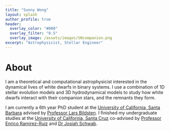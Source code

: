 ```yaml
---
title: "Sunny Wong"
layout: splash
author_profile: true
header:
  overlay_color: "#000"
  overlay_filter: "0.5"
  overlay_image: /assets/images/SNcompanion.png
excerpt: "Astrophysicist, Stellar Engineer"
---
```


# About

I am a theoretical and computational astrophysicist interested in the dynamical lives of white dwarfs in binary systems. I use a combination of 1D stellar evolution models and 3D hydrodynamical models to study how white dwarfs interact with their companion stars, and the remnants they form. 

I am currently a 6th year PhD student at the [University of California, Santa Barbara](https://www.ucsb.edu) advised by [Professor Lars Bildsten](https://www.kitp.ucsb.edu/bildsten). I finished my undergraduate studies at the [University of California, Santa Cruz](https://www.ucsc.edu) co-advised by [Professor Enrico Ramirez-Ruiz](https://www.astro.ucsc.edu/faculty/index.php?uid=raruiz) and [Dr Josiah Schwab](https://yoshiyahu.org). 


